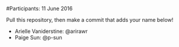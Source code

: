 #Participants: 11 June 2016

Pull this repository, then make a commit that adds your name below!

- Arielle Vaniderstine: @arirawr
- Paige Sun: @p-sun
